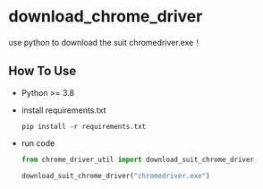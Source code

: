 # download_chrome_driver
use python to download the suit chromedriver.exe！



## How To Use

* Python >= 3.8

* install requirements.txt

  ```
  pip install -r requirements.txt
  ```

* run code

  ```python
  from chrome_driver_util import download_suit_chrome_driver
  
  download_suit_chrome_driver("chromedriver.exe")
  ```

  

